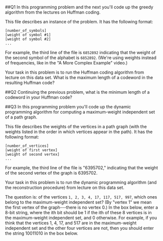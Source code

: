 
##Q1
In this programming problem and the next you'll code up the greedy algorithm from the lectures on Huffman coding.

This file describes an instance of the problem. It has the following format:

    [number_of_symbols]
    [weight of symbol #1]
    [weight of symbol #2]
    ...

For example, the third line of the file is `6852892` indicating that the weight of the second symbol of the alphabet is `6852892`. (We're using weights instead of frequencies, like in the "A More Complex Example" video.)

Your task in this problem is to run the Huffman coding algorithm from lecture on this data set. What is the maximum length of a codeword in the resulting Huffman code?


##Q2 
Continuing the previous problem, what is the minimum length of a codeword in your Huffman code?

##Q3 
In this programming problem you'll code up the dynamic programming algorithm for computing a maximum-weight independent set of a path graph.

This file describes the weights of the vertices in a path graph (with the weights listed in the order in which vertices appear in the path). It has the following format:

    [number_of_vertices]
    [weight of first vertex]
    [weight of second vertex]
    ...

For example, the third line of the file is "6395702," indicating that the weight of the second vertex of the graph is 6395702.

Your task in this problem is to run the dynamic programming algorithm (and the reconstruction procedure) from lecture on this data set. 

The question is: of the vertices `1, 2, 3, 4, 17, 117, 517, 997`, which ones belong to the maximum-weight independent set? (By "vertex 1" we mean the first vertex of the graph---there is no vertex 0.) In the box below, enter a 8-bit string, where the ith bit should be 1 if the ith of these 8 vertices is in the maximum-weight independent set, and 0 otherwise. For example, if you think that the vertices 1, 4, 17, and 517 are in the maximum-weight independent set and the other four vertices are not, then you should enter the string 10011010 in the box below.